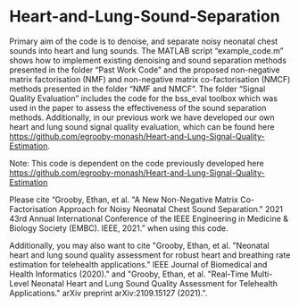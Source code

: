 # Heart-and-Lung-Sound-Separation

Primary aim of the code is to denoise, and separate noisy neonatal chest sounds into heart and lung sounds. The MATLAB script “example_code.m” shows how to implement existing denoising and sound separation methods presented in the folder “Past Work Code” and the proposed non-negative matrix factorisation (NMF) and non-negative matrix co-factorisation (NMCF) methods presented in the folder “NMF and NMCF”. The folder “Signal Quality Evaluation” includes the code for the bss_eval toolbox which was used in the paper to assess the effectiveness of the sound separation methods. Additionally, in our previous work we have developed our own heart and lung sound signal quality evaluation, which can be found here https://github.com/egrooby-monash/Heart-and-Lung-Signal-Quality-Estimation. 

Note: This code is dependent on the code previously developed here https://github.com/egrooby-monash/Heart-and-Lung-Signal-Quality-Estimation

Please cite “Grooby, Ethan, et al. "A New Non-Negative Matrix Co-Factorisation Approach for Noisy Neonatal Chest Sound Separation." 2021 43rd Annual International Conference of the IEEE Engineering in Medicine & Biology Society (EMBC). IEEE, 2021.” when using this code. 

Additionally, you may also want to cite "Grooby, Ethan, et al. "Neonatal heart and lung sound quality assessment for robust heart and breathing rate estimation for telehealth applications." IEEE Journal of Biomedical and Health Informatics (2020)." and "Grooby, Ethan, et al. "Real-Time Multi-Level Neonatal Heart and Lung Sound Quality Assessment for Telehealth Applications." arXiv preprint arXiv:2109.15127 (2021).". 
